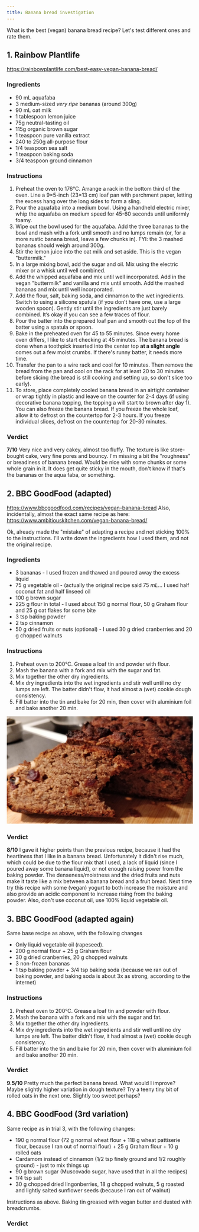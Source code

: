 ```yaml
---
title: Banana bread investigation
---
```

What is the best (vegan) banana bread recipe? 
Let's test different ones and rate them. 

## 1.  Rainbow Plantlife
https://rainbowplantlife.com/best-easy-vegan-banana-bread/
### Ingredients
- 90 mL aquafaba
- 3 medium-sized _very ripe_ bananas (around 300g)
- 90 mL oat milk
- 1 tablespoon lemon juice
- 75g neutral-tasting oil
- 115g organic brown sugar
- 1 teaspoon pure vanilla extract
- 240 to 250g all-purpose flour
- 1/4 teaspoon sea salt
- 1 teaspoon baking soda
- 3/4 teaspoon ground cinnamon

### Instructions
1. Preheat the oven to 176°C. Arrange a rack in the bottom third of the oven. Line a 9×5-inch (23×13 cm) loaf pan with parchment paper, letting the excess hang over the long sides to form a sling.
2. Pour the aquafaba into a medium bowl. Using a handheld electric mixer, whip the aquafaba on medium speed for 45-60 seconds until uniformly foamy.
3. Wipe out the bowl used for the aquafaba. Add the three bananas to the bowl and mash with a fork until smooth and no lumps remain (or, for a more rustic banana bread, leave a few chunks in). FYI: the 3 mashed bananas should weigh around 300g.
4. Stir the lemon juice into the oat milk and set aside. This is the vegan "buttermilk." 
5. In a large mixing bowl, add the sugar and oil. Mix using the electric mixer or a whisk until well combined.
6. Add the whipped aquafaba and mix until well incorporated. Add in the vegan "buttermilk" and vanilla and mix until smooth. Add the mashed bananas and mix until well incorporated.
7. Add the flour, salt, baking soda, and cinnamon to the wet ingredients. Switch to using a silicone spatula (if you don’t have one, use a large wooden spoon). Gently stir until the ingredients are just barely combined. It’s okay if you can see a few traces of flour.
8. Pour the batter into the prepared loaf pan and smooth out the top of the batter using a spatula or spoon.   
9. Bake in the preheated oven for 45 to 55 minutes. Since every home oven differs, I like to start checking at 45 minutes. The banana bread is done when a toothpick inserted into the center top **at a slight angle** comes out a few moist crumbs. If there's runny batter, it needs more time.
10. Transfer the pan to a wire rack and cool for 10 minutes. Then remove the bread from the pan and cool on the rack for at least 20 to 30 minutes before slicing (the bread is still cooking and setting up, so don't slice too early).
11. To store, place completely cooled banana bread in an airtight container or wrap tightly in plastic and leave on the counter for 2-4 days (if using decorative banana topping, the topping a will start to brown after day 1). You can also freeze the banana bread. If you freeze the whole loaf, allow it to defrost on the countertop for 2-3 hours. If you freeze individual slices, defrost on the countertop for 20-30 minutes.

### Verdict 
**7/10**
Very nice and very cakey, almost too fluffy. The texture is like store-bought cake, very fine pores and bouncy. I'm missing a bit the "roughness" or breadiness of banana bread. Would be nice with some chunks or some whole grain in it. It does get quite sticky in the mouth, don't know if that's the bananas or the aqua faba, or something. 




## 2. BBC GoodFood (adapted)
https://www.bbcgoodfood.com/recipes/vegan-banana-bread
Also, incidentally, almost the exact same recipe as here: https://www.ambitiouskitchen.com/vegan-banana-bread/

Ok, already made the "mistake" of adapting a recipe and not sticking 100% to the instructions. I'll write down the ingredients how I used them, and not the original recipe.

### Ingredients
- 3 bananas - I used frozen and thawed and poured away the excess liquid
- 75 g vegetable oil - (actually the original recipe said 75 _mL_... I used half coconut fat and half linseed oil
- 100 g brown sugar
- 225 g flour in total - I used about 150 g normal flour, 50 g Graham flour and 25 g oat flakes for some bite
- 3 tsp baking powder
- 2 tsp cinnamon
- 50 g dried fruits or nuts (optional) - I used 30 g dried cranberries and 20 g chopped walnuts

### Instructions
1. Preheat oven to 200°C. Grease a loaf tin and powder with flour.
2. Mash the banana with a fork and mix with the sugar and fat.
3. Mix together the other dry ingredients.
4. Mix dry ingredients into the wet ingredients and stir well until no dry lumps are left. The batter didn't flow, it had almost a (wet) cookie dough consistency. 
5. Fill batter into the tin and bake for 20 min, then cover with aluminium foil and bake another 20 min. 

![|500](projects/attachments/Pasted%20image%2020240325192525%201.png)
### Verdict
**8/10**
I gave it higher points than the previous recipe, because it had the heartiness that I like in a banana bread. Unfortunately it didn't rise much, which could be due to the flour mix that I used, a lack of liquid (since I poured away some banana liquid), or not enough raising power from the baking powder. 
The denseness/moistness and the dried fruits and nuts make it taste like a mix between a banana bread and a fruit bread. 
Next time try this recipe with some (vegan) yogurt to both increase the moisture and also provide an acidic component to increase rising from the baking powder. Also, don't use coconut oil, use 100% liquid vegetable oil. 



## 3. BBC GoodFood (adapted again)
Same base recipe as above, with the following changes
- Only liquid vegetable oil (rapeseed). 
- 200 g normal flour + 25 g Graham flour
- 30 g dried cranberries, 20 g chopped walnuts
- 3 non-frozen bananas
- 1 tsp baking powder + 3/4 tsp baking soda (because we ran out of baking powder, and baking soda is about 3x as strong, according to the internet)

### Instructions
1. Preheat oven to 200°C. Grease a loaf tin and powder with flour.
2. Mash the banana with a fork and mix with the sugar and fat.
3. Mix together the other dry ingredients.
4. Mix dry ingredients into the wet ingredients and stir well until no dry lumps are left. The batter didn't flow, it had almost a (wet) cookie dough consistency. 
5. Fill batter into the tin and bake for 20 min, then cover with aluminium foil and bake another 20 min. 

### Verdict
**9.5/10**
Pretty much the perfect banana bread. What would I improve? Maybe slightly higher variation in dough texture? Try a teeny tiny bit of rolled oats in the next one. Slightly too sweet perhaps? 

## 4. BBC GoodFood (3rd variation)
Same recipe as in trial 3, with the following changes:
- 190 g normal flour (72 g normal wheat flour + 118 g wheat pattiserie flour, because I ran out of normal flour) + 25 g Graham flour + 10 g rolled oats
- Cardamom instead of cinnamon (1/2 tsp finely ground and 1/2 roughly ground) - just to mix things up
- 90 g brown sugar (Muscovado sugar, have used that in all the recipes)
- 1/4 tsp salt
- 30 g chopped dried lingonberries, 18 g chopped walnuts, 5 g roasted and lightly salted sunflower seeds (because I ran out of walnut)

Instructions as above. Baking tin greased with vegan butter and dusted with breadcrumbs.

### Verdict



